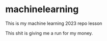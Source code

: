 # machinelearning
This is my machine learning 2023 repo lesson 

This shit is giving me a run for my money. 